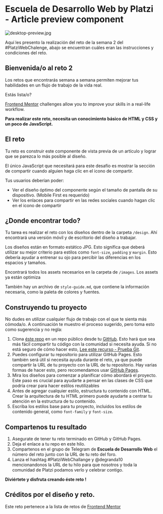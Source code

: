 # Escuela de Desarrollo Web by Platzi - Article preview component

![desktop-preview.jpg](https://firebasestorage.googleapis.com/v0/b/vista-previa-art-master.appspot.com/o/desktop-preview.jpg?alt=media&token=2ad547e9-5c09-4579-beb2-1956aceaed80)

Aquí les presento la realización del reto de la semana 2 del #PlatziWebChalenge, abajo se encuentran cuáles eran las instrucciones y condiciones del reto.

## Bienvenida/o al reto 2

Los retos que encontrarás semana a semana permiten mejorar tus habilidades en un flujo de trabajo de la vida real.

Estás lista/o?

[Frontend Mentor](https://www.frontendmentor.io) challenges allow you to improve your skills in a real-life workflow.

**Para realizar este reto, necesita un conocimiento básico de HTML y CSS y un poco de JavaScript.**

## El reto

Tu reto es construir este componente de vista previa de un artículo y lograr que se parezca lo más posible al diseño.

El único JavaScript que necesitará para este desafío es mostrar la sección de compartir cuando alguien haga clic en el icono de compartir.

Tus usuarios deberían poder:

- Ver el diseño óptimo del componente según el tamaño de pantalla de su dispositivo. (Mobile First es requerido)
- Ver los enlaces para compartir en las redes sociales cuando hagan clic en el icono de compartir

## ¿Donde encontrar todo?

Tu tarea es realizar el reto con los diseños dentro de la carpeta `/design`. Ahí encontrará una versión móvil y de escritorio del diseño a trabajar.

Los diseños están en formato estático JPG. Esto significa que deberá utilizar su mejor criterio para estilos como `font-size`, `padding` y `margin`. Esto debería ayudar a entrenar su ojo para percibir las diferencias en los espacios y tamaños.

Encontrará todos los assets necesarios en la carpeta de `/images`. Los assets ya están optimiza

También hay un archivo de `style-guide.md`, que contiene la información necesaria, como la paleta de colores y fuentes.

## Construyendo tu proyecto

No dudes en utilizar cualquier flujo de trabajo con el que te sienta más cómoda/o. A continuación te muestro el proceso sugerido, pero toma esto como sugerencia y no regla:

1. Clona [éste repo](https://github.com/platzi/reto-componente-de-vista-previa-de-articulo) en un repo público desde tu [GitHub](https://github.com/). Esto hará que sea más fácil compartir tu código con la comunidad si necesita ayuda. Si no está seguro de cómo hacer esto, [Lee este recurso - Prueba Git](https://try.github.io/).
2. Puedes configurar tu repositorio para utilizar GitHub Pages. Esto también será útil si necesita ayuda durante el reto, ya que puede compartir la URL de tu proyecto con la URL de tu repositorio. Hay varias formas de hacer esto, pero recomendamos usar [GitHub Pages](https://pages.github.com/).
3. Mira los diseños para comenzar a planificar cómo abordará el proyecto. Este paso es crucial para ayudarte a pensar en las clases de CSS que podría crear para hacer estilos reutilizables
4. Antes de agregar cualquier estilo, estructura tu contenido con HTML. Crear la arquitectura de tu HTML primero puede ayudarte a centrar tu atención en la estructura de tu contenido.
5. Escriba los estilos base para tu proyecto, incluidos los estilos de contenido general, como `font-family` y `font-size`.

## Compartenos tu resultado

1. Asegurate de tener tu reto terminado en GitHub y GitHub Pages.
2. Deja el enlace a tu repo en este hilo.
3. Compartenos en el grupo de Telegram de **Escuela de Desarrollo Web** el número del reto junto con la URL de tu reto del foro.
4. Lanza el hashtag #PlatziWebChallange y @degranda10 mencionandonos la URL de tu hilo para que nosotros y toda la comunidad de Platzi podamos verlo y celebrar contigo.

**Diviértete y disfruta creando éste reto !**

## Créditos por el diseño y reto.

Este reto pertenece a la lista de retos de [Frontend Mentor](https://www.frontendmentor.io/)
